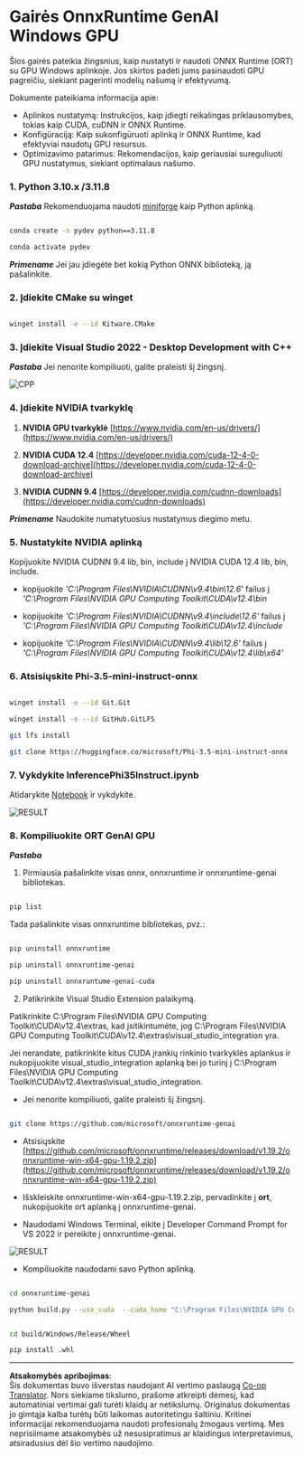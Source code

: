 <!--
CO_OP_TRANSLATOR_METADATA:
{
  "original_hash": "b066fc29c1b2129df84e027cb75119ce",
  "translation_date": "2025-09-12T14:32:02+00:00",
  "source_file": "md/02.Application/01.TextAndChat/Phi3/ORTWindowGPUGuideline.md",
  "language_code": "lt"
}
-->
# **Gairės OnnxRuntime GenAI Windows GPU**

Šios gairės pateikia žingsnius, kaip nustatyti ir naudoti ONNX Runtime (ORT) su GPU Windows aplinkoje. Jos skirtos padėti jums pasinaudoti GPU pagreičiu, siekiant pagerinti modelių našumą ir efektyvumą.

Dokumente pateikiama informacija apie:

- Aplinkos nustatymą: Instrukcijos, kaip įdiegti reikalingas priklausomybes, tokias kaip CUDA, cuDNN ir ONNX Runtime.
- Konfigūraciją: Kaip sukonfigūruoti aplinką ir ONNX Runtime, kad efektyviai naudotų GPU resursus.
- Optimizavimo patarimus: Rekomendacijos, kaip geriausiai sureguliuoti GPU nustatymus, siekiant optimalaus našumo.

### **1. Python 3.10.x /3.11.8**

   ***Pastaba*** Rekomenduojama naudoti [miniforge](https://github.com/conda-forge/miniforge/releases/latest/download/Miniforge3-Windows-x86_64.exe) kaip Python aplinką.

   ```bash

   conda create -n pydev python==3.11.8

   conda activate pydev

   ```

   ***Primename*** Jei jau įdiegėte bet kokią Python ONNX biblioteką, ją pašalinkite.

### **2. Įdiekite CMake su winget**

   ```bash

   winget install -e --id Kitware.CMake

   ```

### **3. Įdiekite Visual Studio 2022 - Desktop Development with C++**

   ***Pastaba*** Jei nenorite kompiliuoti, galite praleisti šį žingsnį.

![CPP](../../../../../../imgs/02/pfonnx/01.png)

### **4. Įdiekite NVIDIA tvarkyklę**

1. **NVIDIA GPU tvarkyklė** [https://www.nvidia.com/en-us/drivers/](https://www.nvidia.com/en-us/drivers/)

2. **NVIDIA CUDA 12.4** [https://developer.nvidia.com/cuda-12-4-0-download-archive](https://developer.nvidia.com/cuda-12-4-0-download-archive)

3. **NVIDIA CUDNN 9.4** [https://developer.nvidia.com/cudnn-downloads](https://developer.nvidia.com/cudnn-downloads)

***Primename*** Naudokite numatytuosius nustatymus diegimo metu.

### **5. Nustatykite NVIDIA aplinką**

Kopijuokite NVIDIA CUDNN 9.4 lib, bin, include į NVIDIA CUDA 12.4 lib, bin, include.

- kopijuokite *'C:\Program Files\NVIDIA\CUDNN\v9.4\bin\12.6'* failus į *'C:\Program Files\NVIDIA GPU Computing Toolkit\CUDA\v12.4\bin*

- kopijuokite *'C:\Program Files\NVIDIA\CUDNN\v9.4\include\12.6'* failus į *'C:\Program Files\NVIDIA GPU Computing Toolkit\CUDA\v12.4\include*

- kopijuokite *'C:\Program Files\NVIDIA\CUDNN\v9.4\lib\12.6'* failus į *'C:\Program Files\NVIDIA GPU Computing Toolkit\CUDA\v12.4\lib\x64'*

### **6. Atsisiųskite Phi-3.5-mini-instruct-onnx**

   ```bash

   winget install -e --id Git.Git

   winget install -e --id GitHub.GitLFS

   git lfs install

   git clone https://huggingface.co/microsoft/Phi-3.5-mini-instruct-onnx

   ```

### **7. Vykdykite InferencePhi35Instruct.ipynb**

   Atidarykite [Notebook](../../../../../../code/09.UpdateSamples/Aug/ortgpu-phi35-instruct.ipynb) ir vykdykite.

![RESULT](../../../../../../imgs/02/pfonnx/02.png)

### **8. Kompiliuokite ORT GenAI GPU**

   ***Pastaba*** 

   1. Pirmiausia pašalinkite visas onnx, onnxruntime ir onnxruntime-genai bibliotekas.

   ```bash

   pip list 
   
   ```

   Tada pašalinkite visas onnxruntime bibliotekas, pvz.:

   ```bash

   pip uninstall onnxruntime

   pip uninstall onnxruntime-genai

   pip uninstall onnxruntume-genai-cuda
   
   ```

   2. Patikrinkite Visual Studio Extension palaikymą.

   Patikrinkite C:\Program Files\NVIDIA GPU Computing Toolkit\CUDA\v12.4\extras, kad įsitikintumėte, jog C:\Program Files\NVIDIA GPU Computing Toolkit\CUDA\v12.4\extras\visual_studio_integration yra. 

   Jei nerandate, patikrinkite kitus CUDA įrankių rinkinio tvarkyklės aplankus ir nukopijuokite visual_studio_integration aplanką bei jo turinį į C:\Program Files\NVIDIA GPU Computing Toolkit\CUDA\v12.4\extras\visual_studio_integration.

   - Jei nenorite kompiliuoti, galite praleisti šį žingsnį.

   ```bash

   git clone https://github.com/microsoft/onnxruntime-genai

   ```

   - Atsisiųskite [https://github.com/microsoft/onnxruntime/releases/download/v1.19.2/onnxruntime-win-x64-gpu-1.19.2.zip](https://github.com/microsoft/onnxruntime/releases/download/v1.19.2/onnxruntime-win-x64-gpu-1.19.2.zip)

   - Išskleiskite onnxruntime-win-x64-gpu-1.19.2.zip, pervadinkite į **ort**, nukopijuokite ort aplanką į onnxruntime-genai.

   - Naudodami Windows Terminal, eikite į Developer Command Prompt for VS 2022 ir pereikite į onnxruntime-genai.

![RESULT](../../../../../../imgs/02/pfonnx/03.png)

   - Kompiliuokite naudodami savo Python aplinką.

   ```bash

   cd onnxruntime-genai

   python build.py --use_cuda  --cuda_home "C:\Program Files\NVIDIA GPU Computing Toolkit\CUDA\v12.4" --config Release
 

   cd build/Windows/Release/Wheel

   pip install .whl

   ```

---

**Atsakomybės apribojimas**:  
Šis dokumentas buvo išverstas naudojant AI vertimo paslaugą [Co-op Translator](https://github.com/Azure/co-op-translator). Nors siekiame tikslumo, prašome atkreipti dėmesį, kad automatiniai vertimai gali turėti klaidų ar netikslumų. Originalus dokumentas jo gimtąja kalba turėtų būti laikomas autoritetingu šaltiniu. Kritinei informacijai rekomenduojama naudoti profesionalų žmogaus vertimą. Mes neprisiimame atsakomybės už nesusipratimus ar klaidingus interpretavimus, atsiradusius dėl šio vertimo naudojimo.